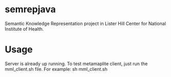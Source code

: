 # semrepjava

Semantic Knowledge Representation project in Lister Hill Center for National Institute of Health.

# Usage
Server is already up running.
To test metamaplite client, just run the mml_client.sh file.
For example:
	sh mml_client.sh
